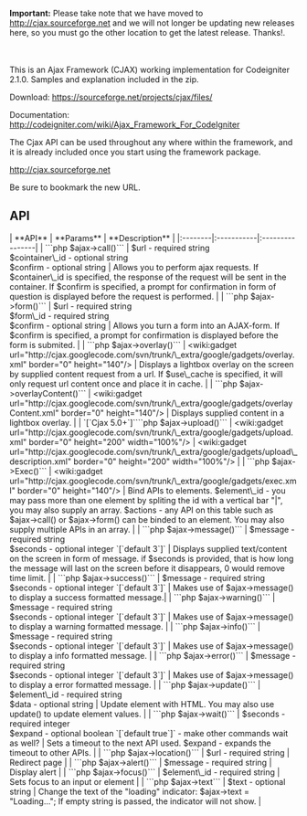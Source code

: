<b>Important:</b>
Please take note that we have moved to http://cjax.sourceforge.net and we will  not longer be updating new releases here, so you must go the other location to get the latest release.  Thanks!.


<br />

<br />
This is an Ajax Framework (CJAX) working implementation for Codeigniter 2.1.0.  Samples and explanation included in the zip.

Download:
https://sourceforge.net/projects/cjax/files/


Documentation:
http://codeigniter.com/wiki/Ajax_Framework_For_CodeIgniter

The Cjax API can be used throughout any where within the framework, and it is already included once you start using the framework package.



http://cjax.sourceforge.net

Be sure to bookmark the new URL.
<br />


<h2>API</h2>
| **API** | **Params** | **Description** |
|:--------|:-----------|:----------------|
| ```php
$ajax->call()``` | $url - required string<br /> $cointainer\_id - optional string <br />$confirm - optional string  | Allows you to perform ajax requests. If $container\_id is specified, the response of the request will be sent in the container. If $confirm is specified, a prompt for confirmation in form of question is displayed before the request is performed.  |
| ```php
$ajax->form()``` | $url - required string<br />$form\_id - required string<br />$confirm - optional string  | Allows you turn a form into an AJAX-form. If $confirm is specified, a prompt for confirmation is displayed before the form is submited.  |
| ```php
$ajax->overlay()```  | &lt;wiki:gadget url="http://cjax.googlecode.com/svn/trunk/\_extra/google/gadgets/overlay.xml" border="0"  height="140"/&gt; | Displays a lightbox overlay on the screen by supplied content request from a url. If $use\_cache is specified, it will only request url content once and place it in cache. |
| ```php
$ajax->overlayContent()``` | &lt;wiki:gadget url="http://cjax.googlecode.com/svn/trunk/\_extra/google/gadgets/overlayContent.xml" border="0"  height="140"/&gt; |   Displays supplied content in a lightbox overlay.  |
| `[`Cjax 5.0+`]````php
$ajax->upload()``` | &lt;wiki:gadget url="http://cjax.googlecode.com/svn/trunk/\_extra/google/gadgets/upload.xml" border="0"  height="200" width="100%"/&gt; |   &lt;wiki:gadget url="http://cjax.googlecode.com/svn/trunk/\_extra/google/gadgets/upload\_description.xml" border="0"  height="200" width="100%"/&gt;  |
| ```php
$ajax->Exec()``` | &lt;wiki:gadget url="http://cjax.googlecode.com/svn/trunk/\_extra/google/gadgets/exec.xml" border="0"  height="140"/&gt; | Bind APIs to elements. $element\_id - you may pass more than one element by spliting the id with a vertical bar "|", you may also supply an array. $actions - any API on this table such as $ajax->call() or $ajax->form() can be binded to an element. You may also supply multiple APIs in an array. |
| ```php
$ajax->message()``` | $message - required string<br />$seconds - optional integer `[`default 3`]`  | Displays supplied text/content on the screen in form of message. if $seconds is provided, that is how long the message will last on the screen before it disappears, 0 would remove time limit. |
| ```php
$ajax->success()``` | 	$message - required string<br />$seconds - optional integer `[`default 3`]`  | Makes use of $ajax->message() to display a success formatted message.|
| ```php
$ajax->warning()``` | $message - required string<br />$seconds - optional integer `[`default 3`]`  | Makes use of $ajax->message() to display a warning formatted message.  |
| ```php
$ajax->info()``` | $message - required string<br />$seconds - optional integer `[`default 3`]`  | Makes use of $ajax->message() to display a info formatted message. |
| ```php
$ajax->error()``` | $message - required string<br />$seconds - optional integer `[`default 3`]`  | Makes use of $ajax->message() to display a error formatted message. |
| ```php
$ajax->update()``` | 	$element\_id - required string<br />$data - optional string  | Update element with HTML. You may also use update() to update element values.  |
| ```php
$ajax->wait()``` | $seconds - required integer<br />$expand - optional boolean `[`default true`]` - make other commands wait as well?  | Sets a timeout to the next API used. $expand - expands the timeout to other APIs. |
| ```php
$ajax->location()``` | $url - required string | Redirect page   |
| ```php
$ajax->alert()``` | $message - required string | Display alert   |
| ```php
$ajax->focus()``` | $element\_id - required string | Sets focus to an input or element |
| ```php
$ajax->text``` | $text - optional string | Change the  text of  the "loading" indicator: $ajax->text = "Loading..."; If empty string is passed, the indicator will not show. |